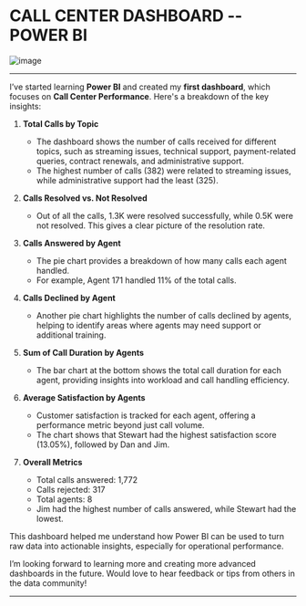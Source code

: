 # CALL CENTER DASHBOARD -- POWER BI
![image](https://github.com/user-attachments/assets/011b7d73-fbe5-41ef-9e5d-c04278ef9832)

---

I’ve started learning **Power BI** and created my **first dashboard**, which focuses on **Call Center Performance**. Here's a breakdown of the key insights:  

1. **Total Calls by Topic**  
   - The dashboard shows the number of calls received for different topics, such as streaming issues, technical support, payment-related queries, contract renewals, and administrative support.  
   - The highest number of calls (382) were related to streaming issues, while administrative support had the least (325).

2. **Calls Resolved vs. Not Resolved**  
   - Out of all the calls, 1.3K were resolved successfully, while 0.5K were not resolved. This gives a clear picture of the resolution rate.

3. **Calls Answered by Agent**  
   - The pie chart provides a breakdown of how many calls each agent handled.  
   - For example, Agent 171 handled 11% of the total calls.

4. **Calls Declined by Agent**  
   - Another pie chart highlights the number of calls declined by agents, helping to identify areas where agents may need support or additional training.

5. **Sum of Call Duration by Agents**  
   - The bar chart at the bottom shows the total call duration for each agent, providing insights into workload and call handling efficiency.

6. **Average Satisfaction by Agents**  
   - Customer satisfaction is tracked for each agent, offering a performance metric beyond just call volume.  
   - The chart shows that Stewart had the highest satisfaction score (13.05%), followed by Dan and Jim.

7. **Overall Metrics**  
   - Total calls answered: 1,772  
   - Calls rejected: 317  
   - Total agents: 8  
   - Jim had the highest number of calls answered, while Stewart had the lowest.

This dashboard helped me understand how Power BI can be used to turn raw data into actionable insights, especially for operational performance.  

I’m looking forward to learning more and creating more advanced dashboards in the future. Would love to hear feedback or tips from others in the data community!  

---


